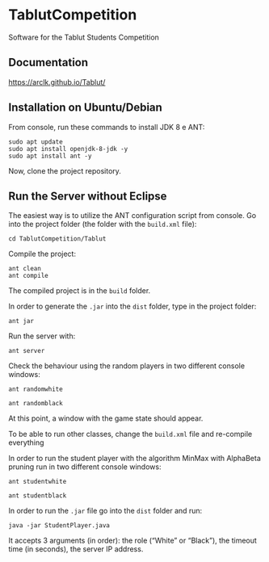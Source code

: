 # TablutCompetition
Software for the Tablut Students Competition

## Documentation
https://arclk.github.io/Tablut/

## Installation on Ubuntu/Debian 

From console, run these commands to install JDK 8 e ANT:

```
sudo apt update
sudo apt install openjdk-8-jdk -y
sudo apt install ant -y
```

Now, clone the project repository.

## Run the Server without Eclipse

The easiest way is to utilize the ANT configuration script from console.
Go into the project folder (the folder with the `build.xml` file):
```
cd TablutCompetition/Tablut
```

Compile the project:

```
ant clean
ant compile
```

The compiled project is in  the `build` folder.

In order to generate the `.jar` into the `dist` folder, type in the project folder:

```
ant jar
```

Run the server with:

```
ant server
```

Check the behaviour using the random players in two different console windows:

```
ant randomwhite

ant randomblack
```

At this point, a window with the game state should appear.

To be able to run other classes, change the `build.xml` file and re-compile everything

In order to run the student player with the algorithm MinMax with AlphaBeta pruning run in two different console windows:

```
ant studentwhite

ant studentblack
```

In order to run the `.jar` file go into the `dist` folder and run:

```
java -jar StudentPlayer.java
```
It accepts 3 arguments (in order): the role (“White” or “Black”), the timeout time (in seconds), the server IP address.
